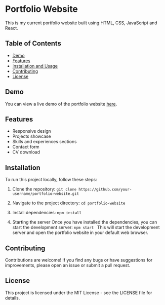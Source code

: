 # Portfolio Website

This is my current portfolio website built using HTML, CSS, JavaScript and React. 
## Table of Contents

- [Demo](#demo)
- [Features](#features)
- [Installation and Usage](#installation)
- [Contributing](#contributing)
- [License](#license)

## Demo

You can view a live demo of the portfolio website [here](https://kiancurranmahon.github.io).

## Features

- Responsive design
- Projects showcase
- Skills and experiences sections
- Contact form
- CV download

## Installation

To run this project locally, follow these steps:

1. Clone the repository:
 `git clone https://github.com/your-username/portfolio-website.git` 

2. Navigate to the project directory:
 `cd portfolio-website `

3. Install dependencies:
 `npm install `

4. Starting the server
Once you have installed the dependencies, you can start the development server:
`npm start `
This will start the development server and open the portfolio website in your default web browser.

## Contributing
Contributions are welcome! If you find any bugs or have suggestions for improvements, please open an issue or submit a pull request.

## License
This project is licensed under the MIT License - see the LICENSE file for details.
